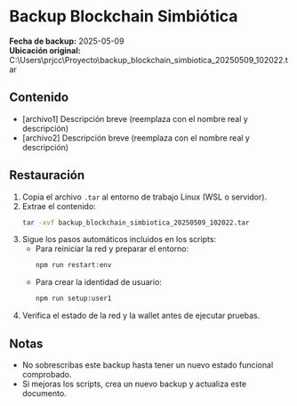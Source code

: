 # Backup Blockchain Simbiótica

**Fecha de backup:** 2025-05-09  
**Ubicación original:** C:\Users\prjcc\Proyecto\backup_blockchain_simbiotica_20250509_102022.tar

## Contenido

- [archivo1] Descripción breve (reemplaza con el nombre real y descripción)
- [archivo2] Descripción breve (reemplaza con el nombre real y descripción)

## Restauración

1. Copia el archivo `.tar` al entorno de trabajo Linux (WSL o servidor).
2. Extrae el contenido:
   ```bash
   tar -xvf backup_blockchain_simbiotica_20250509_102022.tar
   ```
3. Sigue los pasos automáticos incluidos en los scripts:
   - Para reiniciar la red y preparar el entorno:
     ```bash
     npm run restart:env
     ```
   - Para crear la identidad de usuario:
     ```bash
     npm run setup:user1
     ```
4. Verifica el estado de la red y la wallet antes de ejecutar pruebas.

## Notas

- No sobrescribas este backup hasta tener un nuevo estado funcional comprobado.
- Si mejoras los scripts, crea un nuevo backup y actualiza este documento.
